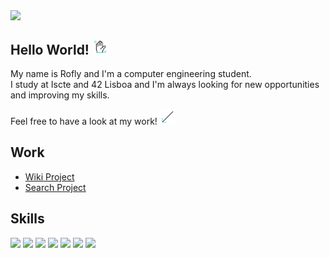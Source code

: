 <a href="#"><img src="https://github.com/Rofly01/Rofly01/blob/main/src/miles%20morales.gif" align="center" width="512" heigth="512"/></a>

## Hello World! <a href="#"><img src="https://github.com/Rofly01/Rofly01/blob/main/src/wave.gif" width="25" heigth="25"/></a>
My name is Rofly and I'm a computer engineering student.  <br />
I study at Iscte and 42 Lisboa and I'm always looking for new opportunities and improving my skills.


Feel free to have a look at my work! <a href="#"><img src="https://github.com/Rofly01/Rofly01/blob/main/src/down-left-arrow.gif" width="25" heigth="25"/></a>

## Work
* [Wiki Project](https://youtu.be/eEKeUNlSkdM) 
* [Search Project](https://youtu.be/zsUeZPjFs24)

## Skills
![](https://img.shields.io/badge/C-00599C?style=for-the-badge&logo=c&logoColor=white)
![](https://img.shields.io/badge/Java-ED8B00?style=for-the-badge&logo=openjdk&logoColor=white)
![](https://img.shields.io/badge/Python-14354C?style=for-the-badge&logo=python&logoColor=white)
![](https://img.shields.io/badge/Django-092E20?style=for-the-badge&logo=django&logoColor=white)
![](https://img.shields.io/badge/MySQL-00000F?style=for-the-badge&logo=mysql&logoColor=white)
![](https://img.shields.io/badge/GNU%20Bash-4EAA25?style=for-the-badge&logo=GNU%20Bash&logoColor=white)
![](https://img.shields.io/badge/GIT-E44C30?style=for-the-badge&logo=git&logoColor=white)

